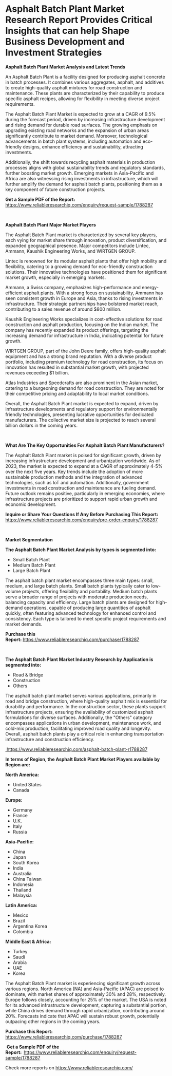 <p><h1>Asphalt Batch Plant Market Research Report Provides Critical Insights that can help Shape Business Development and Investment Strategies</h1></p><p><strong>Asphalt Batch Plant Market Analysis and Latest Trends</strong></p>
<p><p>An Asphalt Batch Plant is a facility designed for producing asphalt concrete in batch processes. It combines various aggregates, asphalt, and additives to create high-quality asphalt mixtures for road construction and maintenance. These plants are characterized by their capability to produce specific asphalt recipes, allowing for flexibility in meeting diverse project requirements.</p><p>The Asphalt Batch Plant Market is expected to grow at a CAGR of 9.5% during the forecast period, driven by increasing infrastructure development and rising demand for durable road surfaces. The growing emphasis on upgrading existing road networks and the expansion of urban areas significantly contribute to market demand. Moreover, technological advancements in batch plant systems, including automation and eco-friendly designs, enhance efficiency and sustainability, attracting investments. </p><p>Additionally, the shift towards recycling asphalt materials in production processes aligns with global sustainability trends and regulatory standards, further boosting market growth. Emerging markets in Asia-Pacific and Africa are also witnessing rising investments in infrastructure, which will further amplify the demand for asphalt batch plants, positioning them as a key component of future construction projects.</p></p>
<p><strong>Get a Sample PDF of the Report:&nbsp;</strong> <a href="https://www.reliableresearchiq.com/enquiry/request-sample/1788287?utm_campaign=2531&utm_medium=2&utm_source=Github&utm_content=ia&utm_term=22022025&utm_id=asphalt-batch-plant">https://www.reliableresearchiq.com/enquiry/request-sample/1788287</a></p>
<p>&nbsp;</p>
<p><strong>Asphalt Batch Plant Major Market Players</strong></p>
<p><p>The Asphalt Batch Plant market is characterized by several key players, each vying for market share through innovation, product diversification, and expanded geographical presence. Major competitors include Lintec, Ammann, Kaushik Engineering Works, and WIRTGEN GROUP. </p><p>Lintec is renowned for its modular asphalt plants that offer high mobility and flexibility, catering to a growing demand for eco-friendly construction solutions. Their innovative technologies have positioned them for significant market growth, especially in emerging markets.</p><p>Ammann, a Swiss company, emphasizes high-performance and energy-efficient asphalt plants. With a strong focus on sustainability, Ammann has seen consistent growth in Europe and Asia, thanks to rising investments in infrastructure. Their strategic partnerships have bolstered market reach, contributing to a sales revenue of around $800 million.</p><p>Kaushik Engineering Works specializes in cost-effective solutions for road construction and asphalt production, focusing on the Indian market. The company has recently expanded its product offerings, targeting the increasing demand for infrastructure in India, indicating potential for future growth.</p><p>WIRTGEN GROUP, part of the John Deere family, offers high-quality asphalt equipment and has a strong brand reputation. With a diverse product portfolio, including premium technology for road construction, its focus on innovation has resulted in substantial market growth, with projected revenues exceeding $1 billion.</p><p>Atlas Industries and Speedcrafts are also prominent in the Asian market, catering to a burgeoning demand for road construction. They are noted for their competitive pricing and adaptability to local market conditions.</p><p>Overall, the Asphalt Batch Plant market is expected to expand, driven by infrastructure developments and regulatory support for environmentally friendly technologies, presenting lucrative opportunities for dedicated manufacturers. The collective market size is projected to reach several billion dollars in the coming years.</p></p>
<p>&nbsp;</p>
<p><strong>What Are The Key Opportunities For Asphalt Batch Plant Manufacturers?</strong></p>
<p><p>The Asphalt Batch Plant market is poised for significant growth, driven by increasing infrastructure development and urbanization worldwide. As of 2023, the market is expected to expand at a CAGR of approximately 4-5% over the next five years. Key trends include the adoption of more sustainable production methods and the integration of advanced technologies, such as IoT and automation. Additionally, government investments in road construction and maintenance are fueling demand. Future outlook remains positive, particularly in emerging economies, where infrastructure projects are prioritized to support rapid urban growth and economic development.</p></p>
<p><strong>Inquire or Share Your Questions If Any Before Purchasing This Report:</strong> <a href="https://www.reliableresearchiq.com/enquiry/pre-order-enquiry/1788287?utm_campaign=2531&utm_medium=2&utm_source=Github&utm_content=ia&utm_term=22022025&utm_id=asphalt-batch-plant">https://www.reliableresearchiq.com/enquiry/pre-order-enquiry/1788287</a></p>
<p>&nbsp;</p>
<p><strong>Market Segmentation</strong></p>
<p><strong>The Asphalt Batch Plant Market Analysis by types is segmented into:</strong></p>
<p><ul><li>Small Batch Plant</li><li>Medium Batch Plant</li><li>Large Batch Plant</li></ul></p>
<p><p>The asphalt batch plant market encompasses three main types: small, medium, and large batch plants. Small batch plants typically cater to low-volume projects, offering flexibility and portability. Medium batch plants serve a broader range of projects with moderate production needs, balancing capacity and efficiency. Large batch plants are designed for high-demand operations, capable of producing large quantities of asphalt quickly, often featuring advanced technology for enhanced control and consistency. Each type is tailored to meet specific project requirements and market demands.</p></p>
<p><strong>Purchase this Report:&nbsp;</strong><a href="https://www.reliableresearchiq.com/purchase/1788287?utm_campaign=2531&utm_medium=2&utm_source=Github&utm_content=ia&utm_term=22022025&utm_id=asphalt-batch-plant">https://www.reliableresearchiq.com/purchase/1788287</a></p>
<p>&nbsp;</p>
<p><strong>The Asphalt Batch Plant Market Industry Research by Application is segmented into:</strong></p>
<p><ul><li>Road & Bridge</li><li>Construction</li><li>Others</li></ul></p>
<p><p>The asphalt batch plant market serves various applications, primarily in road and bridge construction, where high-quality asphalt mix is essential for durability and performance. In the construction sector, these plants support infrastructure projects, ensuring the availability of customized asphalt formulations for diverse surfaces. Additionally, the "Others" category encompasses applications in urban development, maintenance work, and cold-mix production, facilitating improved road quality and longevity. Overall, asphalt batch plants play a critical role in enhancing transportation infrastructure and construction efficiency.</p></p>
<p><a href="https://www.reliableresearchiq.com/asphalt-batch-plant-r1788287?utm_campaign=2531&utm_medium=2&utm_source=Github&utm_content=ia&utm_term=22022025&utm_id=asphalt-batch-plant">&nbsp;https://www.reliableresearchiq.com/asphalt-batch-plant-r1788287</a></p>
<p><strong>In terms of Region, the Asphalt Batch Plant Market Players available by Region are:</strong></p>
<p>
    <p> <strong> North America: </strong>
        <ul>
            <li>United States</li>
            <li>Canada</li>
        </ul>
        </p> 
    <p> <strong> Europe: </strong>
        <ul>
            <li>Germany</li>
            <li>France</li>
            <li>U.K.</li>
            <li>Italy</li>
            <li>Russia</li>
        </ul>
        </p> 
    <p> <strong> Asia-Pacific: </strong>
        <ul>
            <li>China</li>
            <li>Japan</li>
            <li>South Korea</li>
            <li>India</li>
            <li>Australia</li>
            <li>China Taiwan</li>
            <li>Indonesia</li>
            <li>Thailand</li>
            <li>Malaysia</li>
        </ul>
        </p> 
    <p> <strong> Latin America: </strong>
        <ul>
            <li>Mexico</li>
            <li>Brazil</li>
            <li>Argentina Korea</li>
            <li>Colombia</li>
        </ul>
        </p> 
    <p> <strong> Middle East & Africa: </strong>
        <ul>
            <li>Turkey</li>
            <li>Saudi</li>
            <li>Arabia</li>
            <li>UAE</li>
            <li>Korea</li>
        </ul>
    </p>
    </p>
<p><p>The Asphalt Batch Plant market is experiencing significant growth across various regions. North America (NA) and Asia-Pacific (APAC) are poised to dominate, with market shares of approximately 30% and 28%, respectively. Europe follows closely, accounting for 25% of the market. The USA is noted for its advanced infrastructure development, capturing a substantial portion, while China drives demand through rapid urbanization, contributing around 20%. Forecasts indicate that APAC will sustain robust growth, potentially outpacing other regions in the coming years.</p></p>
<p><strong>Purchase this Report: </strong><a href="https://www.reliableresearchiq.com/purchase/1788287?utm_campaign=2531&utm_medium=2&utm_source=Github&utm_content=ia&utm_term=22022025&utm_id=asphalt-batch-plant">https://www.reliableresearchiq.com/purchase/1788287</a></p>
<p>&nbsp;<strong>Get a Sample PDF of the Report:&nbsp;&nbsp;</strong><a href="https://www.reliableresearchiq.com/enquiry/request-sample/1788287?utm_campaign=2531&utm_medium=2&utm_source=Github&utm_content=ia&utm_term=22022025&utm_id=asphalt-batch-plant">https://www.reliableresearchiq.com/enquiry/request-sample/1788287</a></p>
<p><strong></strong></p>
<p>Check more reports on <a href="https://www.reliableresearchiq.com/?utm_campaign=2531&utm_medium=2&utm_source=Github&utm_content=ia&utm_term=22022025&utm_id=asphalt-batch-plant">https://www.reliableresearchiq.com/</a></p>